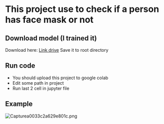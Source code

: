 # This project use to check if a person has face mask or not

## Download model (I trained it)

Download here: [Link drive](https://drive.google.com/file/d/1-CfCVvDb-ShWqjoCADK2TiVYLk1iv6UL/view?usp=sharing)
Save it to root directory


## Run code

- You should upload this project to google colab
- Edit some path in project
- Run last 2 cell in jupyter file


## Example

![Capturea0033c2a629e801c.png](https://www.upsieutoc.com/images/2020/09/23/Capturea0033c2a629e801c.png)
